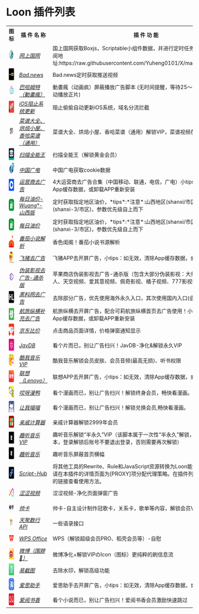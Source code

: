 # Loon 插件列表

<table>
<tr><th> 图  标 </th> <th> 插 件 名 称 </th> <th> 插 件 功 能 </th> </tr >
<tr>
<tr ><td > <img src="https://raw.githubusercontent.com/W126-L/Tool/main/IconSet/108px/Guoshangguowang.png" width="32" height="32" style="border-radius: 10%;" loading="lazy"> </td><td><a href="https://raw.githubusercontent.com/W126-L/Tool/master/Plugin/95598.plugin"><em>网上国网</em></a></td><td>国上国网获取Boxjs，Scriptable小组件数据，并进行定时任务の推送。BoxJs订阅地址:https://raw.githubusercontent.com/Yuheng0101/X/main/Tasks/boxjs.json</td></tr><tr ><td > <img src="https://raw.githubusercontent.com/W126-L/Tool/main/IconSet/108px/Bad_news.png" width="32" height="32" style="border-radius: 10%;" loading="lazy"> </td><td><a href="https://raw.githubusercontent.com/W126-L/Tool/master/Plugin/Bad_news.plugin"><em>Bad.news</em></a></td><td>Bad.news定时获取推送视频</td></tr><tr ><td > <img src="https://raw.githubusercontent.com/W126-L/Tool/main/IconSet/108px/Bahamut.png" width="32" height="32" style="border-radius: 10%;" loading="lazy"> </td><td><a href="https://raw.githubusercontent.com/W126-L/Tool/master/Plugin/Bahamut.plugin"><em>巴哈姆特（動畫瘋）</em></a></td><td>動畫瘋（动画疯）屏蔽播放广告脚本 (无时间提醒，等待25～30S即可，黑屏完自动播放正片)</td></tr><tr ><td > <img src="https://raw.githubusercontent.com/W126-L/Tool/main/IconSet/108px/NoUpdate.png" width="32" height="32" style="border-radius: 10%;" loading="lazy"> </td><td><a href="https://raw.githubusercontent.com/W126-L/Tool/master/Plugin/BlockiOSUpdate.plugin"><em>iOS阻止系统更新</em></a></td><td>阻止偷偷自动更新iOS系统，域名分流拦截</td></tr><tr ><td > <img src="https://raw.githubusercontent.com/W126-L/Tool/main/IconSet/108px/CaiPu.png" width="32" height="32" style="border-radius: 10%;" loading="lazy"> </td><td><a href="https://raw.githubusercontent.com/W126-L/Tool/master/Plugin/CaiPu-3.plugin"><em>菜谱大全、烘焙小屋、香哈菜谱（通用）</em></a></td><td>菜谱大全、烘焙小屋、香哈菜谱（通用）解锁VIP，菜谱视频在线观看</td></tr><tr ><td > <img src="https://raw.githubusercontent.com/W126-L/Tool/main/IconSet/108px/CamScanner.png" width="32" height="32" style="border-radius: 10%;" loading="lazy"> </td><td><a href="https://raw.githubusercontent.com/W126-L/Tool/master/Plugin/CamScanner.plugin"><em>扫描全能王</em></a></td><td>扫描全能王（解锁黄金会员）</td></tr><tr ><td > <img src="https://raw.githubusercontent.com/W126-L/Tool/main/IconSet/108px/China-Broadnet.png" width="32" height="32" style="border-radius: 10%;" loading="lazy"> </td><td><a href="https://raw.githubusercontent.com/W126-L/Tool/master/Plugin/China-Broadnet.plugin"><em>中国广电</em></a></td><td>中国广电获取cookie数据</td></tr><tr ><td > <img src="https://raw.githubusercontent.com/W126-L/Tool/main/IconSet/108px/China-Operator.png" width="32" height="32" style="border-radius: 10%;" loading="lazy"> </td><td><a href="https://raw.githubusercontent.com/W126-L/Tool/master/Plugin/China-Operator.plugin"><em>运营商去广告</em></a></td><td>4大运营商去广告合集（中国移动、联通，电信，广电）小tips：如无效，清除App缓存数据，或卸载APP重新安装</td></tr><tr ><td > <img src="https://raw.githubusercontent.com/W126-L/Tool/main/IconSet/108px/Youjia.png" width="32" height="32" style="border-radius: 10%;" loading="lazy"> </td><td><a href="https://raw.githubusercontent.com/W126-L/Tool/master/Plugin/Daily-oil-Wuang.plugin"><em>每日油价-Wuang°-山西版</em></a></td><td>定时获取指定地区油价，*tips*:*注意*:山西地区(shanxi/市区)，陕西地区(shanxi-3/市区)，参数优先级自上而下</td></tr><tr ><td > <img src="https://raw.githubusercontent.com/W126-L/Tool/main/IconSet/108px/Youjia.png" width="32" height="32" style="border-radius: 10%;" loading="lazy"> </td><td><a href="https://raw.githubusercontent.com/W126-L/Tool/master/Plugin/Daily-oil.plugin"><em>每日油价</em></a></td><td>定时获取指定地区油价，*tips*:*注意*:山西地区(shanxi/市区)，陕西地区(shanxi-3/市区)，参数优先级自上而下</td></tr><tr ><td > <img src="https://raw.githubusercontent.com/W126-L/Tool/main/IconSet/108px/FanQie.png" width="32" height="32" style="border-radius: 10%;" loading="lazy"> </td><td><a href="https://raw.githubusercontent.com/W126-L/Tool/master/Plugin/FanQie.plugin"><em>番茄小说解析</em></a></td><td>香色闺阁！番茄小说书源解析</td></tr><tr ><td > <img src="https://raw.githubusercontent.com/W126-L/Tool/main/IconSet/108px/Feizhu.png" width="32" height="32" style="border-radius: 10%;" loading="lazy"> </td><td><a href="https://raw.githubusercontent.com/W126-L/Tool/master/Plugin/Feizhu.plugin"><em>飞猪去广告</em></a></td><td>飞猪APP去开屏广告，小tips：如无效，清除App缓存数据，或卸载APP重新安装</td></tr><tr ><td > <img src="https://raw.githubusercontent.com/W126-L/Tool/main/IconSet/108px/FreeVideo.png" width="32" height="32" style="border-radius: 10%;" loading="lazy"> </td><td><a href="https://raw.githubusercontent.com/W126-L/Tool/master/Plugin/FreeVideo-NoAds.plugin"><em>伪装影视去广告-通杀版</em></a></td><td>苹果商店伪装影视去广告-通杀版（包含大部分伪装影视：大师兄影视、追剧达人、天空视频、爱其意视频、佩奇影视、橘子视频、777影视等…）</td></tr><tr ><td > <img src="https://raw.githubusercontent.com/W126-L/Tool/main/IconSet/108px/Heiliaowang.png" width="32" height="32" style="border-radius: 10%;" loading="lazy"> </td><td><a href="https://raw.githubusercontent.com/W126-L/Tool/master/Plugin/HLW.plugin"><em>黑料网去广告</em></a></td><td>去除部分广告，优先使用海外永久入口，其次使用国内入口(会变动)，走代理</td></tr><tr ><td > <img src="https://raw.githubusercontent.com/W126-L/Tool/main/IconSet/108px/Hanglvzongheng.png" width="32" height="32" style="border-radius: 10%;" loading="lazy"> </td><td><a href="https://raw.githubusercontent.com/W126-L/Tool/master/Plugin/Hanglvzongheng.plugin"><em>航旅纵横补充去广告</em></a></td><td>航旅纵横去开屏广告，配合可莉航旅纵横首页去广告使用！小tips：如无效，清除App缓存数据，或卸载APP重新安装</td></tr><tr ><td > <img src="https://raw.githubusercontent.com/W126-L/Tool/main/IconSet/108px/JD.png" width="32" height="32" style="border-radius: 10%;" loading="lazy"> </td><td><a href="https://raw.githubusercontent.com/W126-L/Tool/master/Plugin/JD_price.plugin"><em>京东比价</em></a></td><td>点击商品页面详情，价格弹窗通知显示</td></tr><tr ><td > <img src="https://raw.githubusercontent.com/W126-L/Tool/main/IconSet/108px/JavDB.png" width="32" height="32" style="border-radius: 10%;" loading="lazy"> </td><td><a href="https://raw.githubusercontent.com/W126-L/Tool/master/Plugin/JavDB.plugin"><em>JavDB</em></a></td><td>看个片而已，别让广告扫兴！JavDB-净化&解锁永久VIP</td></tr><tr ><td > <img src="https://raw.githubusercontent.com/W126-L/Tool/main/IconSet/108px/KuwoMusic-Pro.png" width="32" height="32" style="border-radius: 10%;" loading="lazy"> </td><td><a href="https://raw.githubusercontent.com/W126-L/Tool/master/Plugin/KuwoMusic-VIP.plugin"><em>酷我音乐VIP</em></a></td><td>酷我音乐解锁会员皮肤、会员音频(最高无损)、听书权限</td></tr><tr ><td > <img src="https://raw.githubusercontent.com/W126-L/Tool/main/IconSet/108px/Lenovo.png" width="32" height="32" style="border-radius: 10%;" loading="lazy"> </td><td><a href="https://raw.githubusercontent.com/W126-L/Tool/master/Plugin/Lenovo.plugin"><em>联想（Lenovo）</em></a></td><td>联想APP去开屏广告，小tips：如无效，清除App缓存数据，或卸载APP重新安装</td></tr><tr ><td > <img src="https://raw.githubusercontent.com/W126-L/Tool/main/IconSet/108px/ManYa.png" width="32" height="32" style="border-radius: 10%;" loading="lazy"> </td><td><a href="https://raw.githubusercontent.com/W126-L/Tool/master/Plugin/ManYa.plugin"><em>哎呀漫鸭</em></a></td><td>看个漫画而已，别让广告扫兴！解锁终身会员，畅快看漫画。</td></tr><tr ><td > <img src="https://raw.githubusercontent.com/W126-L/Tool/main/IconSet/108px/Miaomiao.png" width="32" height="32" style="border-radius: 10%;" loading="lazy"> </td><td><a href="https://raw.githubusercontent.com/W126-L/Tool/master/Plugin/Miaomiao.plugin"><em>让我喵喵</em></a></td><td>看个漫画而已，别让广告扫兴！解锁兑换会员,畅快看漫画。</td></tr><tr ><td > <img src="https://raw.githubusercontent.com/W126-L/Tool/main/IconSet/108px/Qinqijisuanqi.png" width="32" height="32" style="border-radius: 10%;" loading="lazy"> </td><td><a href="https://raw.githubusercontent.com/W126-L/Tool/master/Plugin/Qqjsq.plugin"><em>亲戚计算器</em></a></td><td>亲戚计算器解锁2999年会员</td></tr><tr ><td > <img src="https://raw.githubusercontent.com/W126-L/Tool/main/IconSet/108px/QutingMusic.png" width="32" height="32" style="border-radius: 10%;" loading="lazy"> </td><td><a href="https://raw.githubusercontent.com/W126-L/Tool/master/Plugin/QutingMusic-VIP.plugin"><em>趣听音乐VIP</em></a></td><td>趣听音乐解锁“半永久”VIP（该脚本属于一次性“半永久”解锁，解锁完即可关闭脚本，登录解锁后账号不要退出登录，否则需要再次解锁）</td></tr><tr ><td > <img src="https://raw.githubusercontent.com/W126-L/Tool/main/IconSet/108px/QutingMusic.png" width="32" height="32" style="border-radius: 10%;" loading="lazy"> </td><td><a href="https://raw.githubusercontent.com/W126-L/Tool/master/Plugin/QutingMusic.plugin"><em>趣听音乐</em></a></td><td>趣听音乐屏蔽首页横幅</td></tr><tr ><td > <img src="https://raw.githubusercontent.com/luestr/IconResource/main/Other_icon/120px/Script-Hub.png" width="32" height="32" style="border-radius: 10%;" loading="lazy"> </td><td><a href="https://script.hub/"><em>Script-Hub</em></a></td><td>将其他工具的Rewrite、Rule和JavaScript资源转换为Loon能识别的格式，使用前请在本插件的详情页面为[PROXY]项分配代理策略。在插件列表中点击此插件上的链接查看使用方法。</td></tr><tr ><td > <img src="https://raw.githubusercontent.com/W126-L/Tool/main/IconSet/108px/SeseVideo.png" width="32" height="32" style="border-radius: 10%;" loading="lazy"> </td><td><a href="https://raw.githubusercontent.com/W126-L/Tool/master/Plugin/SeseVideo.plugin"><em>涩涩视频</em></a></td><td>涩涩视频-净化页面弹窗广告</td></tr><tr ><td > <img src="https://raw.githubusercontent.com/W126-L/Tool/main/IconSet/108px/ShuaiKa.png" width="32" height="32" style="border-radius: 10%;" loading="lazy"> </td><td><a href="https://raw.githubusercontent.com/W126-L/Tool/master/Plugin/ShuaiKa.plugin"><em>帅卡</em></a></td><td>帅卡-自主设计制作冠歌卡，关系卡，歌单等内容，解锁会员VIP</td></tr><tr ><td > <img src="https://raw.githubusercontent.com/W126-L/Tool/main/IconSet/108px/Yan.png" width="32" height="32" style="border-radius: 10%;" loading="lazy"> </td><td><a href="https://raw.githubusercontent.com/W126-L/Tool/master/Plugin/TianApi.plugin"><em>天聚数行API</em></a></td><td>一些语录接口</td></tr><tr ><td > <img src="https://raw.githubusercontent.com/W126-L/Tool/main/IconSet/108px/WPS.png" width="32" height="32" style="border-radius: 10%;" loading="lazy"> </td><td><a href="https://raw.githubusercontent.com/W126-L/Tool/master/Plugin/WPS.plugin"><em>WPS Office</em></a></td><td>WPS（解锁超级会员PRO、稻壳会员等）-自慰</td></tr><tr ><td > <img src="https://raw.githubusercontent.com/W126-L/Tool/main/IconSet/108px/Weibo.png" width="32" height="32" style="border-radius: 10%;" loading="lazy"> </td><td><a href="https://raw.githubusercontent.com/W126-L/Tool/master/Plugin/WeiBoVIP.plugin"><em>微博（围脖🧣）</em></a></td><td>微博净化+解锁VIPのIcon（图标）更纯粹的刷信息流</td></tr><tr ><td > <img src="https://raw.githubusercontent.com/W126-L/Tool/main/IconSet/108px/Yijietu.png" width="32" height="32" style="border-radius: 10%;" loading="lazy"> </td><td><a href="https://raw.githubusercontent.com/W126-L/Tool/master/Plugin/YiJieTu.plugin"><em>易截图</em></a></td><td>去除水印，解锁高级功能</td></tr><tr ><td > <img src="https://raw.githubusercontent.com/W126-L/Tool/main/IconSet/108px/i4.png" width="32" height="32" style="border-radius: 10%;" loading="lazy"> </td><td><a href="https://raw.githubusercontent.com/W126-L/Tool/master/Plugin/i4.plugin"><em>爱思助手</em></a></td><td>爱思助手去开屏广告，小tips：如无效，清除App缓存数据，或卸载APP重新安装</td></tr><tr ><td > <img src="https://raw.githubusercontent.com/W126-L/Tool/main/IconSet/108px/iFreeTime-Fang.png" width="32" height="32" style="border-radius: 10%;" loading="lazy"> </td><td><a href="https://raw.githubusercontent.com/W126-L/Tool/master/Plugin/iFreeTime.plugin"><em>爱阅书香</em></a></td><td>看个小说而已，别让广告扫兴！爱阅书香会员激励快速跳过</td></tr>
</tr>
</table>